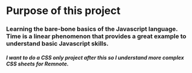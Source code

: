 # Purpose of this project

### Learning the bare-bone basics of the Javascript language. Time is a linear phenomenon that provides a great example to understand basic Javascript skills.

##### I want to do a CSS only project after this so I understand more complex CSS sheets for Remnote.